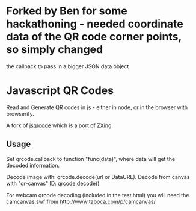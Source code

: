 # Forked by Ben for some hackathoning - needed coordinate data of the QR code corner points, so simply changed
the callback to pass in a bigger JSON data object

# Javascript QR Codes

Read and Generate QR codes in js - either in node, or in the browser with browserify.

A fork of [jsqrcode](https://github.com/LazarSoft/jsqrcode) which is a port of [ZXing](http://code.google.com/p/zxing)


## Usage




Set qrcode.callback to function "func(data)", where data will get the decoded information.

Decode image with: qrcode.decode(url or DataURL).
Decode from canvas with "qr-canvas" ID: qrcode.decode()

For webcam qrcode decoding (included in the test.html) you will need the camcanvas.swf from http://www.taboca.com/p/camcanvas/

